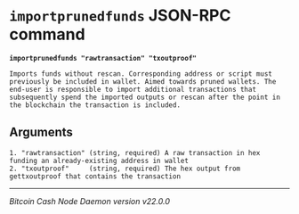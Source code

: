 `importprunedfunds` JSON-RPC command
====================================

**`importprunedfunds "rawtransaction" "txoutproof"`**

```
Imports funds without rescan. Corresponding address or script must previously be included in wallet. Aimed towards pruned wallets. The end-user is responsible to import additional transactions that subsequently spend the imported outputs or rescan after the point in the blockchain the transaction is included.
```

Arguments
---------

```
1. "rawtransaction" (string, required) A raw transaction in hex funding an already-existing address in wallet
2. "txoutproof"     (string, required) The hex output from gettxoutproof that contains the transaction
```

***

*Bitcoin Cash Node Daemon version v22.0.0*
